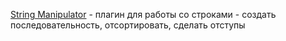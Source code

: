 [String Manipulator](https://github.com/krasa/StringManipulation) - плагин для работы со строками - создать последовательность, отсортировать, сделать отступы